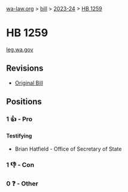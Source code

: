 [wa-law.org](/) > [bill](/bill/) > [2023-24](/bill/2023-24/) > [HB 1259](/bill/2023-24/hb/1259/)

# HB 1259
[leg.wa.gov](https://app.leg.wa.gov/billsummary?BillNumber=1259&Year=2023&Initiative=false)

## Revisions
* [Original Bill](1/)

## Positions
### 1 👍 - Pro
#### Testifying
* Brian Hatfield - Office of Secretary of State

### 1 👎 - Con

### 0 ❓ - Other
